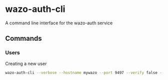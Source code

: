 # wazo-auth-cli
A command line interface for the wazo-auth service


## Commands

### Users

Creating a new user

```sh
wazo-auth-cli --verbose --hostname mywazo --port 9497 --verify false --username test --password test --backend xivo_service user create --passwd baz --email "baz@example.com" baz
```
